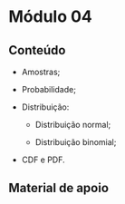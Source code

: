 # Módulo 04

## Conteúdo

- Amostras;

- Probabilidade;

- Distribuição:

	- Distribuição normal;

	- Distribuição binomial;

- CDF e PDF.

## Material de apoio